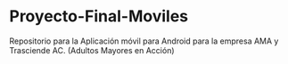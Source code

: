 # Proyecto-Final-Moviles

Repositorio para la Aplicación móvil para Android para la empresa AMA	y	Trasciende	AC.	(Adultos	Mayores	en	Acción)
